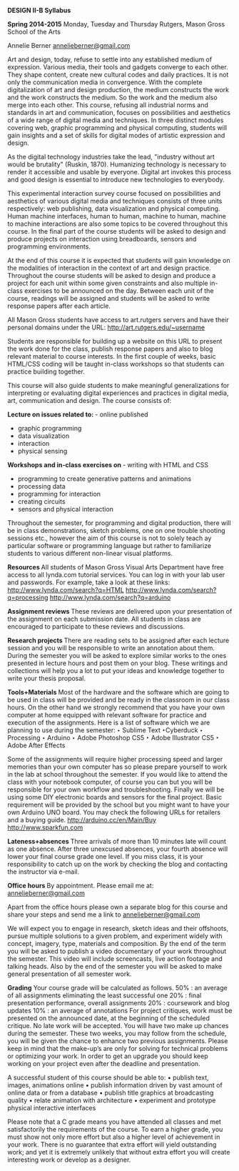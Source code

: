<b>DESIGN II-B Syllabus

Spring 2014-2015</b>
Monday, Tuesday and Thursday
Rutgers, Mason Gross School of the Arts

Annelie Berner
annelieberner@gmail.com

Art and design, today, refuse to settle into any established medium of expression. Various media, their tools and gadgets converge to each other. They shape content, create new cultural codes and daily practices. It is not only the communication media in convergence. With the complete digitalization of art and design production, the medium constructs the work and the work constructs the medium. So the work and the medium also merge into each other. This course, refusing all industrial norms and standards in art and communication, focuses on possibilities and aesthetics of a wide range of digital media and techniques. In three distinct modules covering web, graphic programming and physical computing, students will gain insights and a set of skills for digital modes of artistic expression and design.

As the digital technology industries take the lead, "industry without art would be brutality" (Ruskin, 1870). Humanizing technology is necessary to render it accessible and usable by everyone. Digital art invokes this process and good design is essential to introduce new technologies to everybody.

This experimental interaction survey course focused on possibilities and aesthetics of various digital media and techniques consists of three units respectively: web publishing, data visualization and physical computing. Human machine interfaces, human to human, machine to human, machine to machine interactions are also some topics to be covered throughout this course. In the final part of the course students will be asked to design and produce projects on interaction using breadboards, sensors and programming environments.

At the end of this course it is expected that students will gain knowledge on the modalities of interaction in the context of art and design practice. Throughout the course students will be asked to design and produce a project for each unit within some given constraints and also multiple in-class exercises to be announced on the day. Between each unit of the course, readings will be assigned and students will be asked to write response papers after each article.

All Mason Gross students have access to art.rutgers servers and have their personal domains under the URL:
http://art.rutgers.edu/~username

Students are responsible for building up a website on this URL to present the work done for the class, publish response papers and also to blog relevant material to course interests. In the first couple of weeks, basic HTML/CSS coding will be taught in-class workshops so that students can practice building together.

This course will also guide students to make meaningful generalizations for interpreting or evaluating digital experiences and practices in digital media, art, communication and design. The course consists of:

<b>Lecture on issues related to:
</b>- online published
- graphic programming
- data visualization
- interaction
- physical sensing

<b>Workshops and in-class exercises on 
</b>- writing with HTML and CSS
- programming to create generative patterns and animations
- processing data
- programming for interaction
- creating circuits
- sensors and physical interaction

Throughout the semester, for programming and digital production, there will be in class demonstrations, sketch problems, one on one trouble shooting sessions etc., however the aim of this course is not to solely teach ay particular software or programming language but rather to familiarize students to various different non-linear visual platforms. 

<b>Resources
</b>All students of Mason Gross Visual Arts Department have free access to all lynda.com tutorial services. You can log in with your lab user and passwords. For example, take a look at these links:
http://www.lynda.com/search?q=HTML
http://www.lynda.com/search?q=processing
http://www.lynda.com/search?q=arduino

<b>Assignment reviews
</b>These reviews are delivered upon your presentation of the assignment on each submission date. All students in class are encouraged to participate to these reviews and discussions.

<b>Research projects
</b>There are reading sets to be assigned after each  lecture session and you will be responsible to write an annotation about them. During the semester you will be asked to explore similar works to the ones presented in lecture hours and post them on your blog. These writings and collections will help you a lot to put your ideas and knowledge together to write your thesis proposal.

<b>Tools+Materials
</b>Most of the hardware and the software which are going to be used in class will be provided and be ready in the classroom in our class hours.
On the other hand we strongly recommend that you have your own computer at home equipped with relevant software for practice and
execution of the assignments. Here is a list of software which we are planning to use during the semester:
‣ Sublime Text
‣Cyberduck
‣ Processing
‣ Arduino
‣ Adobe Photoshop CS5
‣ Adobe Illustrator CS5
‣ Adobe After Effects

Some of the assignments will require higher processing speed and larger memories than your own computer has so please prepare yourself
to work in the lab at school throughout the semester. If you would like to attend the class with your notebook computer, of course you can but you will be responsible for your own workflow and troubleshooting.
Finally we will be using some DIY electronic boards and sensors for the final project. Basic requirement will be provided by the school but you might want to have your own Arduino UNO board. You may check the following URLs for retailers and a buying guide.
http://arduino.cc/en/Main/Buy
http://www.sparkfun.com

<b>Lateness+absences
</b>Three arrivals of more than 10 minutes late will count as one absence. After three unexcused absences, your fourth absence will lower your
final course grade one level. If you miss class, it is your responsibility to catch up on the work by checking the blog and contacting the
instructor via e-mail.

<b>Office hours
</b>By appointment. Please email me at:
annelieberner@gmail.com

Apart from the office hours please own a separate blog for this course and share your steps and send me a link to annelieberner@gmail.com

We will expect you to engage in research, sketch ideas and their offshoots, pursue multiple solutions to a given problem, and experiment widely with concept, imagery, type, materials and composition.
By the end of the term you will be asked to publish a video documentary of your work throughout the semester. This video will include screencasts, live action footage and talking heads. Also by the end of the semester you will be asked to make general presentation of all semester work.

<b>Grading</b>
Your course grade will be calculated as follows.
50% : an average of all assignments eliminating the least successful one
20% : final presentation performance, overall assignments
20% : coursework and blog updates
10% : an average of annotations
For project critiques, work must be presented on the announced date, at the beginning
of the scheduled critique. No late work will be accepted.
You will have two make up chances during the semester. These two weeks, you may follow from the schedule, you
will be given the chance to enhance two previous assignments. Please keep in mind that the make-up’s are only
for solving for technical problems or optimizing your work. In order to get an upgrade you should keep working on
your project even after the deadline and presentation.

A successful student of this course should be able to:
• publish text, images, animations online
• publish information driven by vast amount of online data or from a database
• publish title graphics at broadcasting quality
• relate animation with architecture
• experiment and prototype physical interactive interfaces

Please note that a C grade means you have attended all classes and met satisfactorily the requirements of the course. To earn a higher grade, you must show not only more effort but also a higher level of achievement in your work. There is no guarantee that extra effort will yield outstanding work; and yet it is extremely unlikely that without extra effort you will create interesting work or develop as a designer.





